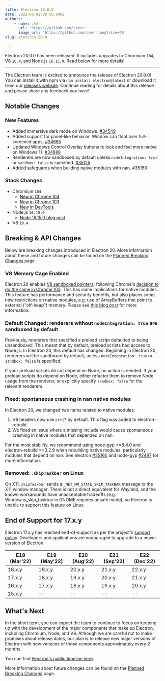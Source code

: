 ```yaml
---
title: Electron 20.0.0
date: 2022-08-02:00:00.000Z
authors:
    - name: ckerr
      url: 'https://github.com/ckerr'
      image_url: 'https://github.com/ckerr.png?size=96'
slug: electron-20-0

---
```


Electron 20.0.0 has been released! It includes upgrades to Chromium `104`, V8 `10.4`, and Node.js `16.15.0`. Read below for more details!

---

The Electron team is excited to announce the release of Electron 20.0.0! You can install it with npm via `npm install electron@latest` or download it from our [releases website](https://www.electronjs.org/releases/stable). Continue reading for details about this release and please share any feedback you have!

## Notable Changes

### New Features

* Added immersive dark mode on Windows. [#34549](https://github.com/electron/electron/pull/34549)
* Added support for panel-like behavior. Window can float over full-screened apps. [#34665](https://github.com/electron/electron/pull/34665)
* Updated Windows Control Overlay buttons to look and feel more native on Windows 11. [#34888](https://github.com/electron/electron/pull/34888)
* Renderers are now sandboxed by default unless `nodeIntegration: true` or `sandbox: false` is specified. [#35125](https://github.com/electron/electron/pull/35125)
* Added safeguards when building native modules with nan. [#35160](https://github.com/electron/electron/pull/35160)

### Stack Changes

* Chromium `104`
    * [New in Chrome 104](https://developer.chrome.com/blog/new-in-chrome-104/)
    * [New in Chrome 103](https://developer.chrome.com/blog/new-in-chrome-103/)
    * [New in DevTools](https://developer.chrome.com/blog/new-in-devtools-104/)
* Node.js `16.15.0`
    * [Node 16.15.0 blog post](https://nodejs.org/en/blog/release/v16.15.0/)
* V8 `10.4`

## Breaking & API Changes

Below are breaking changes introduced in Electron 20. More information about these and future changes can be found on the [Planned Breaking Changes](https://www.electronjs.org/docs/latest/breaking-changes) page.

### V8 Memory Cage Enabled

Electron 20 enables [V8 sandboxed pointers](https://docs.google.com/document/d/1HSap8-J3HcrZvT7-5NsbYWcjfc0BVoops5TDHZNsnko/edit), following Chrome's [decision to do the same in Chrome 103](https://chromiumdash.appspot.com/commit/9a6a76bf13d3ca1c6788de193afc5513919dd0ed). This has some implications for native modules. This feature has performance and security benefits, but also places some new restrictions on native modules, e.g. use of ArrayBuffers that point to external ("off-heap") memory. Please see [this blog post](https://electronjs.org/blog/v8-memory-cage) for more information.

### Default Changed: renderers without `nodeIntegration: true` are sandboxed by default

Previously, renderers that specified a preload script defaulted to being unsandboxed. This meant that by default, preload scripts had access to Node.js. In Electron 20, this default has changed. Beginning in Electron 20, renderers will be sandboxed by default, unless `nodeIntegration: true` or `sandbox: false` is specified.

If your preload scripts do not depend on Node, no action is needed. If your preload scripts do depend on Node, either refactor them to remove Node usage from the renderer, or explicitly specify `sandbox: false` for the relevant renderers.

### Fixed: spontaneous crashing in nan native modules

In Electron 20, we changed two items related to native modules:
1. V8 headers now use `c++17` by default. This flag was added to electron-rebuild.
1. We fixed an issue where a missing include would cause spontaneous crashing in native modules that depended on nan.

For the most stability, we recommend using node-gyp >=8.4.0 and electron-rebuild >=3.2.9 when rebuilding native modules, particularly modules that depend on nan. See electron [#35160](https://github.com/electron/electron/pull/35160) and node-gyp [#2497](https://github.com/nodejs/node-gyp/pull/2497) for more information.

### Removed: `.skipTaskbar` on Linux

On X11, `skipTaskbar` sends a `_NET_WM_STATE_SKIP_TASKBAR` message to the X11 window manager. There is not a direct equivalent for Wayland, and the known workarounds have unacceptable tradeoffs (e.g. Window.is_skip_taskbar in GNOME requires unsafe mode), so Electron is unable to support this feature on Linux.

## End of Support for 17.x.y

Electron 17.x.y has reached end-of-support as per the project's [support policy](https://www.electronjs.org/docs/latest/tutorial/electron-timelines#version-support-policy). Developers and applications are encouraged to upgrade to a newer version of Electron.

| E18 (Mar'22) | E19 (May'22) | E20 (Aug'22) | E21 (Sep'22) | E22 (Dec'22) |
| ------------ | ------------ | ------------ | ------------ | ------------ |
| 18.x.y       | 19.x.y       | 20.x.y       | 21.x.y       | 22.x.y       |
| 17.x.y       | 18.x.y       | 19.x.y       | 20.x.y       | 21.x.y       |
| 16.x.y       | 17.x.y       | 18.x.y       | 19.x.y       | 20.x.y       |
| 15.x.y       | --           | --           | --           | --           |

## What's Next

In the short term, you can expect the team to continue to focus on keeping up with the development of the major components that make up Electron, including Chromium, Node, and V8. Although we are careful not to make promises about release dates, our plan is to release new major versions of Electron with new versions of those components approximately every 2 months.

You can find [Electron's public timeline here](https://www.electronjs.org/docs/latest/tutorial/electron-timelines).

More information about future changes can be found on the [Planned Breaking Changes](https://github.com/electron/electron/blob/main/docs/breaking-changes.md) page.
